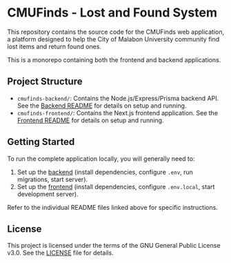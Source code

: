 # CMUFinds - Lost and Found System

This repository contains the source code for the CMUFinds web application, a platform designed to help the City of Malabon University community find lost items and return found ones.

This is a monorepo containing both the frontend and backend applications.

## Project Structure

*   `cmufinds-backend/`: Contains the Node.js/Express/Prisma backend API. See the [Backend README](./cmufinds-backend/README.md) for details on setup and running.
*   `cmufinds-frontend/`: Contains the Next.js frontend application. See the [Frontend README](./cmufinds-frontend/README.md) for details on setup and running.

## Getting Started

To run the complete application locally, you will generally need to:

1.  Set up the [backend](./cmufinds-backend#setup-and-running) (install dependencies, configure `.env`, run migrations, start server).
2.  Set up the [frontend](./cmufinds-frontend#setup-and-running) (install dependencies, configure `.env.local`, start development server).

Refer to the individual README files linked above for specific instructions.

## License

This project is licensed under the terms of the GNU General Public License v3.0. See the [LICENSE](./LICENSE) file for details. 